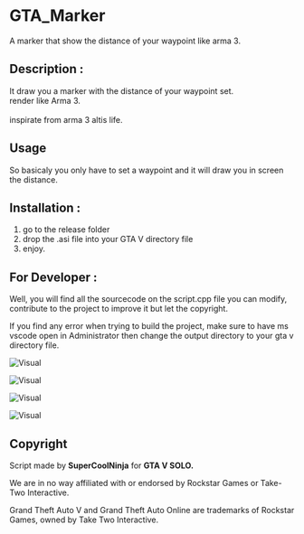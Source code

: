 # GTA_Marker
 A marker that show the distance of your waypoint like arma 3.


## Description : 
It draw you a marker with the distance of your waypoint set. 
<br>render like Arma 3. 
<br><br>inspirate from arma 3 altis life.

## Usage
So basicaly you only have to set a waypoint and it will draw you in screen the distance.


## Installation :
<ol>
<li>go to the release folder</li>
<li>drop the .asi file into your GTA V directory file</li>
<li>enjoy.</li>
</ol>


## For Developer :
Well, you will find all the sourcecode on the script.cpp file
you can modify, contribute to the project to improve it but let the copyright.

If you find any error when trying to build the project, 
make sure to have ms vscode open in Administrator then change the output directory to your gta v directory file.



![Visual](https://cdn.discordapp.com/attachments/554479498721099787/989598065373642782/unknown.png)


![Visual](https://cdn.discordapp.com/attachments/554479498721099787/989598909536038953/unknown.png)


![Visual](https://cdn.discordapp.com/attachments/554479498721099787/989599331092930560/unknown.png)


![Visual](https://cdn.discordapp.com/attachments/554479498721099787/989599381856587786/unknown.png)



## Copyright
Script made by **SuperCoolNinja** for **GTA V SOLO.**

We are in no way affiliated with or endorsed by Rockstar Games or Take-Two Interactive.

Grand Theft Auto V and Grand Theft Auto Online are trademarks of Rockstar Games, owned by Take Two Interactive.
